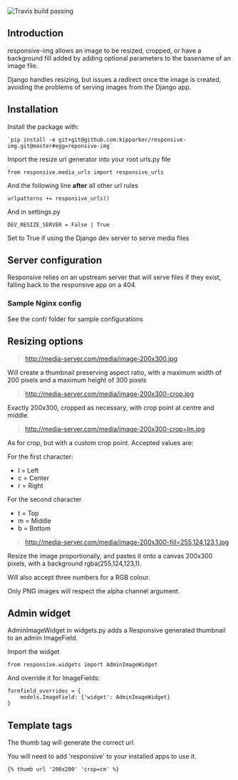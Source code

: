 ![Travis build passing](https://travis-ci.org/kipparker/responsive-img.svg?branch=develop)

## Introduction

responsive-img allows an image to be resized, cropped, or have a background fill
added by adding optional parameters to the basename of an image file.

Django handles resizing, but issues a redirect once the image is created,
avoiding the problems of serving images from the Django app.


## Installation

Install the package with:

    `pip install -e git+git@github.com:kipparker/responsive-img.git@master#egg=reponsive-img`

Import the resize url generator into your root urls.py file

    from responsive.media_urls import responsive_urls

And the following line **after** all other url rules

    urlpatterns += responsive_urls()

And in settings.py

    DEV_RESIZE_SERVER = False | True

Set to True if using the Django dev server to serve media files

## Server configuration

Responsive relies on an upstream server that will serve files if they exist,
falling back to the responsive app on a 404.

### Sample Nginx config

See the conf/ folder for sample configurations

## Resizing options

>  http://media-server.com/media/image-200x300.jpg

Will create a thumbnail preserving aspect ratio, with a maximum width of 200
pixels and a maximum height of 300 pixels

>  http://media-server.com/media/image-200x300-crop.jpg

Exactly 200x300, cropped as necessary, with crop point at centre and middle.

>  http://media-server.com/media/image-200x300-crop=lm.jpg

As for crop, but with a custom crop point. Accepted values are:

For the first character:

- l = Left
- c = Center
- r = Right

For the second character

- t = Top
- m = Middle
- b = Bottom

>  http://media-server.com/media/image-200x300-fill=255,124,123,1.jpg

Resize the image proportionally, and pastes it onto a canvas 200x300 pixels,
with a background rgba(255,124,123,1).

Will also accept three numbers for a RGB colour.

Only PNG images will respect the alpha channel argument.

## Admin widget

AdminImageWidget in widgets.py adds a Responsive generated thumbnail to an admin
ImageField.

Import the widget

    from responsive.widgets import AdminImageWidget

And override it for ImageFields:

    formfield_overrides = {
        models.ImageField: {'widget': AdminImageWidget}
    }


## Template tags

The thumb tag will generate the correct url.

You will need to add 'responsive' to your installed apps to use it.

    {% thumb url '200x200' 'crop=cm' %}
